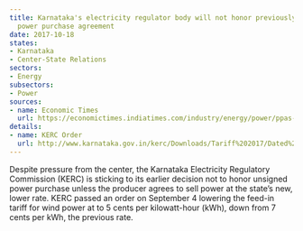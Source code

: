 ```yaml
---
title: Karnataka's electricity regulator body will not honor previously agreed upon
  power purchase agreement
date: 2017-10-18
states:
- Karnataka
- Center-State Relations
sectors:
- Energy
subsectors:
- Power
sources:
- name: Economic Times
  url: https://economictimes.indiatimes.com/industry/energy/power/ppas-for-wind-power-will-be-cleared-at-new-rates-kerc/articleshow/61095159.cms
details:
- name: KERC Order
  url: http://www.karnataka.gov.in/kerc/Downloads/Tariff%202017/Dated%2004.09.2917-Wind%20Tariff%20Order-DT_MA.pdf
---
```


Despite pressure from the center, the Karnataka Electricity Regulatory Commission (KERC) is sticking to its earlier decision not to honor unsigned power purchase unless the producer agrees to sell power at the state’s new, lower rate. KERC passed an order on September 4 lowering the feed-in tariff for wind power at to 5 cents per kilowatt-hour (kWh), down from 7 cents per kWh, the previous rate.
